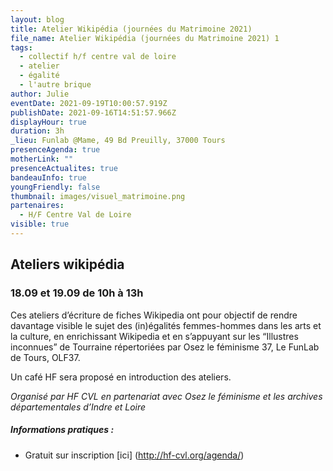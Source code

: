 ```yaml
---
layout: blog
title: Atelier Wikipédia (journées du Matrimoine 2021)
file_name: Atelier Wikipédia (journées du Matrimoine 2021) 1
tags:
  - collectif h/f centre val de loire
  - atelier
  - égalité
  - l'autre brique
author: Julie
eventDate: 2021-09-19T10:00:57.919Z
publishDate: 2021-09-16T14:51:57.966Z
displayHour: true
duration: 3h
_lieu: Funlab @Mame, 49 Bd Preuilly, 37000 Tours
presenceAgenda: true
motherLink: ""
presenceActualites: true
bandeauInfo: true
youngFriendly: false
thumbnail: images/visuel_matrimoine.png
partenaires:
  - H/F Centre Val de Loire
visible: true
---
```

## Ateliers wikipédia
### 18.09 et 19.09 de 10h à 13h

Ces ateliers d’écriture de fiches Wikipedia ont pour objectif de rendre davantage visible le sujet des (in)égalités femmes-hommes dans les arts et la culture, en enrichissant Wikipedia et en s’appuyant sur les “Illustres inconnues” de Tourraine répertoriées par Osez le féminisme 37, Le FunLab de Tours, OLF37.

Un café HF sera proposé en introduction des ateliers.

*Organisé par HF CVL en partenariat avec Osez le féminisme
et les archives départementales d’Indre et Loire*

##### Informations pratiques : 
* Gratuit sur inscription [ici] (http://hf-cvl.org/agenda/)